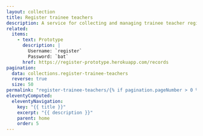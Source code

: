 ```yaml
---
layout: collection
title: Register trainee teachers
description: A service for collecting and managing trainee teacher registration data
related:
  items:
    - text: Prototype
      description: |
        Username: `register`
        Password: `bat`
      href: https://register-prototype.herokuapp.com/records
pagination:
  data: collections.register-trainee-teachers
  reverse: true
  size: 50
permalink: "register-trainee-teachers/{% if pagination.pageNumber > 0 %}page/{{ pagination.pageNumber + 1 }}{% endif %}/"
eleventyComputed:
  eleventyNavigation:
    key: "{{ title }}"
    excerpt: "{{ description }}"
    parent: home
    order: 5
---
```

